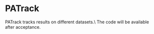 # PATrack
PATrack tracks results on different datasets.\\
The code will be available after acceptance.
